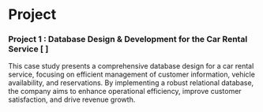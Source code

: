 # Project

### Project 1 : Database Design & Development for the Car Rental Service  [ ]

This case study presents a comprehensive database design for a car rental service, focusing on efficient management of customer information, vehicle availability, and reservations. By implementing a robust relational database, the company aims to enhance operational efficiency, improve customer satisfaction, and drive revenue growth.
